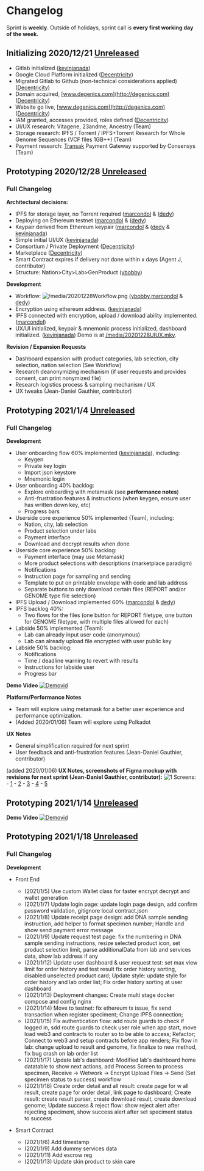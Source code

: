 # Changelog
Sprint is **weekly**. Outside of holidays, sprint call is **every first working day of the week.**

## Initializing 2020/12/21 [Unreleased](https://github.com/Degenics)

- Gitlab initialized ([kevinjanada](http://github.com/kevinjanada))
- Google Cloud Platform initialized ([Decentricity](http://github.com/Decentricity))
- Migrated Gitlab to Github (non-technical considerations applied) ([Decentricity](http://github.com/Decentricity))
- Domain acquired, [www.degenics.com](http://degenics.com) ([Decentricity](http://github.com/Decentricity))
- Website go live, [www.degenics.com](http://degenics.com) ([Decentricity](http://github.com/Decentricity))
- IAM granted, accesses provided, roles defined ([Decentricity](http://github.com/Decentricity))
- UI/UX research: Vitagene, 23andme, Ancestry (Team)
- Storage research: IPFS / Torrent / IPFS+Torrent Research for Whole Genome Sequences (VCF files 1GB++) (Team)
- Payment research: [Transak](http://transak.com) Payment Gateway supported by Consensys (Team)

## Prototyping 2020/12/28 [Unreleased](https://github.com/Degenics)

### Full Changelog

**Architectural decisions:**

- IPFS for storage layer, no Torrent required ([marcondol](http://github.com/marcondol) & ([dedy](http://github.com/aloisius82))
- Deploying on Ethereum testnet ([marcondol](http://github.com/marcondol) & ([dedy](http://github.com/aloisius82))
- Keypair derived from Ethereum keypair ([marcondol](http://github.com/marcondol) & ([dedy](http://github.com/aloisius82) & [kevinjanada](https://github.com/kevinjanada))
- Simple initial UI/UX ([kevinjanada](https://github.com/kevinjanada))
- Consortium / Private Deployment ([Decentricity](http://github.com/Decentricity))
- Marketplace ([Decentricity](http://github.com/Decentricity))
- Smart Contract expires if delivery not done within x days (Agent J, contributor)
- Structure: Nation>City>Lab>GenProduct ([ybobby](http://github.com/ybobby))

**Development**

- Workflow:
    ![/media/20201228Workflow.png](https://github.com/Degenics/degenics-public/blob/main/media/20201228Workflow.png) 
    ([ybobby](http://github.com/ybobby),[marcondol](http://github.com/marcondol) & [dedy](http://github.com/aloisius82))
- Encryption using ethereum address. ([kevinjanada](https://github.com/kevinjanada))
- IPFS connected with encryption, upload / download ability implemented. ([marcondol](http://github.com/marcondol)) 
- UX/UI initialized, keypair & mnemonic process initialized, dashboard initialized. ([kevinjanada](https://github.com/kevinjanada)) Demo is at [/media/20201228UIUX.mkv](https://github.com/Degenics/degenics-public/blob/main/media/20201228UIUX.mkv).

**Revision / Expansion Requests**

- Dashboard expansion with product categories, lab selection, city selection, nation selection (See Workflow)
- Research deanonymizing mechanism (if user requests and provides consent, can print nonymized file)
- Research logistics process & sampling mechanism / UX
- UX tweaks (Jean-Daniel Gauthier, contributor)



## Prototyping 2021/1/4 [Unreleased](https://github.com/Degenics)

### Full Changelog

**Development**

- User onboarding flow 60% implemented ([kevinjanada](https://github.com/kevinjanada)), including:
    - Keygen
    - Private key login
    - Import json keystore
    - Mnemonic login
- User onboarding 40% backlog:
    - Explore onboarding with metamask (see **performance notes**)
    - Anti-frustration features & instructions (when keygen, ensure user has written down key, etc)
    - Progress bars
- Userside core experience 50% implemented (Team), including:
    - Nation, city, lab selection
    - Product selection under labs
    - Payment interface
    - Download and decrypt results when done
- Userside core experience 50% backlog:
    - Payment interface (may use Metamask)
    - More product selections with descriptions (marketplace paradigm)
    - Notifications
    - Instruction page for sampling and sending
    - Template to put on printable envelope with code and lab address
    - Separate buttons to only download certain files (REPORT and/or GENOME type file selection)
- IPFS Upload / Download implemented 60%  ([marcondol](http://github.com/marcondol) & [dedy](http://github.com/aloisius82))
- IPFS backlog 40%:
    - Two flows for the files (one button for REPORT filetype, one button for GENOME filetype, with multiple files allowed for each)
- Labside 50% implemented (Team):
    - Lab can already input user code (anonymous)
    - Lab can already upload file encrypted with user public key
- Labside 50% backlog:
    - Notifications
    - Time / deadline warning to revert with results
    - Instructions for labside user
    - Progress bar



**Demo Video**
    [![Demovid](/media/DegenicsAlpha01.png)](https://www.youtube.com/watch?v=qTyi8Zg8W_A&)

**Platform/Performance Notes**
- Team will explore using metamask for a better user experience and performance optimization.
- (Added 2020/01/06) Team will explore using Polkadot

**UX Notes**
- General simplification required for next sprint
- User feedback and anti-frustration features (Jean-Daniel Gauthier, contributor)

(added 2020/01/06) **UX Notes, screenshots of Figma mockup with revisions for next sprint (Jean-Daniel Gauthier, contributor):**
    ![1](/media/DA01.gif)
    Screens: 
    - [1](/media/DA01-5.PNG)
    - [2](/media/DA01-4.PNG) 
    - [3](/media/DA01-3.PNG) 
    - [4](/media/DA01-2.PNG) 
    - [5](/media/DA01-1.PNG)  
    
    
    
## Prototyping 2021/1/14 [Unreleased](https://github.com/Degenics)
**Demo Video**
    [![Demovid](/media/DegenicsAlpha02.png)](https://drive.google.com/file/d/1TB9RJz_FCDe8vIvvc41j0s1LYC9Oc3Ka/view)
    
    
## Prototyping 2021/1/18 [Unreleased](https://github.com/Degenics)

### Full Changelog

**Development**

- Front End
    - (2021/1/5) Use custom Wallet class for faster encrypt decrypt and wallet generation
    - (2021/1/7) Update login page: update login page design, add confirm password validation, gitignore local contract.json
    - (2021/1/8) Update receipt page design: add DNA sample sending instruction, add helper to format specimen number; Handle and show send payment error message 
    - (2021/1/9) Update request test page: fix the numbering in DNA sample sending instructions, resize selected product icon, set product selection limit, parse               additionalData from lab and services data, show lab address if any
    - (2021/1/12) Update user dashboard & user request test: set max view limit for order history and test result fix order history sorting, disabled unselected product card;  Update style: update style for order history and lab order list; Fix order history sorting at user dashboard
    - (2021/1/13) Deployment changes: Create multi stage docker compose and config nginx
    - (2021/1/14) Move to testnet: fix ethereum tx issue, fix send transaction when register speciment; Change IPFS connection; 
    - (2021/1/15) Fix authentication flow: add route guards to check if logged in, sdd route guards to check user role when app start, move load web3 and contracts to router so to be able to access; Refactor; Connect to web3 and setup contracts before app renders; Fix flow in lab: change upload to result and genome, fix finalize to new method, fix bug crash on lab order list
    - (2021/1/17) Update lab's dashboard: Modified lab's dashboard home datatable to show next actions, add Process Screen to process specimen, Receive -> Wetwork -> Encrypt Upload Files -> Send (Set specimen status to success) workflow
    - (2021/1/18) Create order detail and all result: create page for w all result, create page for order detail, link page to dashboard; Create result: create result parser, create download result, create download genome; Update success & reject flow: show reject alert after rejecting speciment, show success alert after set speciment status to success

- Smart Contract
    - (2021/1/6)  Add timestamp
    - (2021/1/9)  Add dummy services data
    - (2021/1/11) Add escrow reg
    - (2021/1/13) Update skin product to skin care
